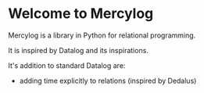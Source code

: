 Welcome to Mercylog 
============================

Mercylog is a library in Python for relational programming.

It is inspired by Datalog and its inspirations.

It's addition to standard Datalog are:
- adding time explicitly to relations (inspired by Dedalus)


